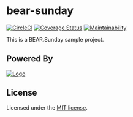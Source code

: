 # bear-sunday

[![CircleCI](https://circleci.com/gh/halnique/baer-sunday.svg?style=svg)](https://circleci.com/gh/halnique/baer-sunday)
[![Coverage Status](https://coveralls.io/repos/github/halnique/baer-sunday/badge.svg)](https://coveralls.io/github/halnique/baer-sunday)
[![Maintainability](https://api.codeclimate.com/v1/badges/3d19a3452e4d4051a843/maintainability)](https://codeclimate.com/github/halnique/baer-sunday/maintainability)

This is a BEAR.Sunday sample project.

## Powered By


[![Logo](http://bearsunday.github.io/images/screen/BEAR_logo.png)](http://bearsunday.github.io/)

## License

Licensed under the [MIT license](https://opensource.org/licenses/MIT).
